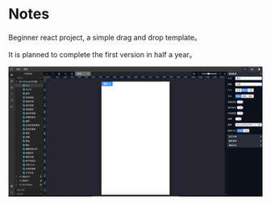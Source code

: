 # Notes

Beginner react project, a simple drag and drop template。

It is planned to complete the first version in half a year。

![cmd-markdown-logo](./assets/readme1.png)
